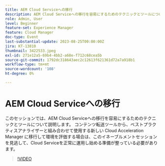 ```yaml
---
title: AEM Cloud Serviceへの移行
description: AEM Cloud Serviceへの移行を容易にするためのテクニックとツールについて説明します。 コンテンツ転送ツールから、ベストプラクティスアナライザーと組み合わせて使用する新しい Cloud Acceleration Manager に移行し、環境を評価します。
role: Admin, User
level: Beginner
feature-set: Experience Manager
feature: Cloud Manager
doc-type: Event
last-substantial-update: 2023-08-25T00:00:00Z
jira: KT-13810
thumbnail: 3422533.jpeg
exl-id: 271e12a5-69b4-4bb2-a68e-f712c68cea5b
source-git-commit: 1792dc318643aec2c12613f621361d72a7a918b1
workflow-type: tm+mt
source-wordcount: '108'
ht-degree: 0%

---
```


# AEM Cloud Serviceへの移行

このセッションでは、AEM Cloud Serviceへの移行を容易にするためのテクニックとツールについて説明します。 コンテンツ転送ツールから、ベストプラクティスアナライザーと組み合わせて使用する新しい Cloud Acceleration Manager に移行して環境を評価する場合は、このイネーブルメントセッションを見逃して、Cloud Serviceを正常に運用し始める準備が整っている必要があります。

>[!VIDEO](https://video.tv.adobe.com/v/3422533/?learn=on)
